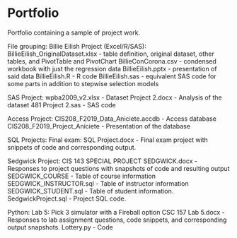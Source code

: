 # Portfolio
Portfolio containing a sample of project work.

File grouping:
Billie Eilish Project (Excel/R/SAS):
  BillieEilish_OriginalDataset.xlsx  - table definition, original dataset, other tables, and PivotTable and PivotChart
  BillieConCorona.csv - condensed workbook with just the regression data
  BillieEilish.pptx - presentation of said data
  BillieEilish.R - R code
  BillieEilish.sas - equivalent SAS code for some parts in addition to stepwise selection models

SAS Project:
  wpba2009_v2.xlsx - Dataset
  Project 2.docx - Analysis of the dataset
  481 Project 2.sas - SAS code
  
Access Project: 
  CIS208_F2019_Data_Aniciete.accdb - Access database
  CIS208_F2019_Project_Aniciete - Presentation of the database
 
SQL Projects:
  Final exam:
    SQL Project.docx - Final exam project with snippets of code and corresponding output.
  
  Sedgwick Project:
    CIS 143 SPECIAL PROJECT SEDGWICK.docx - Responses to project questions with snapshots of code and resulting output
    SEDGWICK_COURSE - Table of course information
    SEDGWICK_INSTRUCTOR.sql - Table of instructor information
    SEDGWICK_STUDENT.sql - Table of student information.
    SedgwickProject.sql - Project SQL code.
    
Python:
  Lab 5: Pick 3 simulator with a Fireball option
    CSC 157 Lab 5.docx - Responses to lab assignment questions, code snippets, and corresponding output snapshots.
    Lottery.py - Code
  

